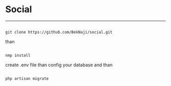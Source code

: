 <h1> Social </h1>
<hr>
<code>
git clone https://github.com/BekNaji/social.git
</code>

<p>than</p>
<code>
nmp install
</code>


<p>create .env file than  config your database and than</p>
<code>
php artisan migrate
</code>


